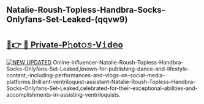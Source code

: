 ## Natalie-Roush-Topless-Handbra-Socks-Onlyfans-Set-Leaked-(qqvw9)


# <h2><a href="https://mediaupload.pro?-19M">🔗👉 🔴 Private-P𝚑ot𝚘𝚜-V𝚒d𝚎o</a></h2>

[![NEW UPDATED](https://i.imgur.com/0qMVB7G.gif)](https://mediaupload.pro?-19M)
Online-influencer-Natalie-Roush-Topless-Handbra-Socks-Onlyfans-Set-Leaked,known-for-publishing-dance-and-lifestyle-content,-including-performances-and-vlogs-on-social-media-platforms.Brilliant-ventriloquist-assistant-Natalie-Roush-Topless-Handbra-Socks-Onlyfans-Set-Leaked,celebrated-for-their-exceptional-abilities-and-accomplishments-in-assisting-ventriloquists.  